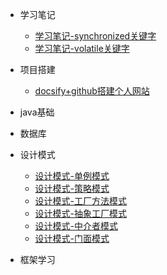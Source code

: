 - 学习笔记
  - [学习笔记-synchronized关键字](learn-notes/学习笔记-synchronized关键字.md)
  - [学习笔记-volatile关键字](learn-notes/学习笔记-volatile关键字.md)

- 项目搭建
  - [docsify+github搭建个人网站](build-framework/通过docsify+github搭建出个人博客网站.md)

- java基础
  
- 数据库

- 设计模式
  - [设计模式-单例模式](desgin-partern/单例模式.md)
  - [设计模式-策略模式](desgin-partern/策略模式.md)
  - [设计模式-工厂方法模式](desgin-partern/工厂方法模式.md)
  - [设计模式-抽象工厂模式](desgin-partern/抽象工厂模式.md)
  - [设计模式-中介者模式](desgin-partern/中介者模式.md)
  - [设计模式-门面模式](desgin-partern/门面模式.md)

- 框架学习